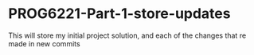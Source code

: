 # PROG6221-Part-1-store-updates
This will store my initial project solution, and each of the changes that re made in new commits
